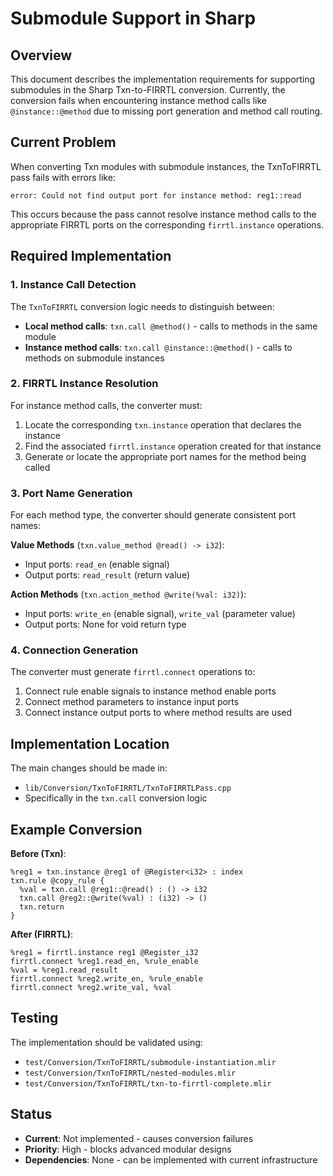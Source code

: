 # Submodule Support in Sharp

## Overview

This document describes the implementation requirements for supporting submodules in the Sharp Txn-to-FIRRTL conversion. Currently, the conversion fails when encountering instance method calls like `@instance::@method` due to missing port generation and method call routing.

## Current Problem

When converting Txn modules with submodule instances, the TxnToFIRRTL pass fails with errors like:

```
error: Could not find output port for instance method: reg1::read
```

This occurs because the pass cannot resolve instance method calls to the appropriate FIRRTL ports on the corresponding `firrtl.instance` operations.

## Required Implementation

### 1. Instance Call Detection

The `TxnToFIRRTL` conversion logic needs to distinguish between:
- **Local method calls**: `txn.call @method()` - calls to methods in the same module
- **Instance method calls**: `txn.call @instance::@method()` - calls to methods on submodule instances

### 2. FIRRTL Instance Resolution

For instance method calls, the converter must:
1. Locate the corresponding `txn.instance` operation that declares the instance
2. Find the associated `firrtl.instance` operation created for that instance
3. Generate or locate the appropriate port names for the method being called

### 3. Port Name Generation

For each method type, the converter should generate consistent port names:

**Value Methods** (`txn.value_method @read() -> i32`):
- Input ports: `read_en` (enable signal)
- Output ports: `read_result` (return value)

**Action Methods** (`txn.action_method @write(%val: i32)`):
- Input ports: `write_en` (enable signal), `write_val` (parameter value)
- Output ports: None for void return type

### 4. Connection Generation

The converter must generate `firrtl.connect` operations to:
1. Connect rule enable signals to instance method enable ports
2. Connect method parameters to instance input ports
3. Connect instance output ports to where method results are used

## Implementation Location

The main changes should be made in:
- `lib/Conversion/TxnToFIRRTL/TxnToFIRRTLPass.cpp`
- Specifically in the `txn.call` conversion logic

## Example Conversion

**Before (Txn)**:
```mlir
%reg1 = txn.instance @reg1 of @Register<i32> : index
txn.rule @copy_rule {
  %val = txn.call @reg1::@read() : () -> i32
  txn.call @reg2::@write(%val) : (i32) -> ()
  txn.return
}
```

**After (FIRRTL)**:
```mlir
%reg1 = firrtl.instance reg1 @Register_i32
firrtl.connect %reg1.read_en, %rule_enable
%val = %reg1.read_result
firrtl.connect %reg2.write_en, %rule_enable
firrtl.connect %reg2.write_val, %val
```

## Testing

The implementation should be validated using:
- `test/Conversion/TxnToFIRRTL/submodule-instantiation.mlir`
- `test/Conversion/TxnToFIRRTL/nested-modules.mlir`
- `test/Conversion/TxnToFIRRTL/txn-to-firrtl-complete.mlir`

## Status

- **Current**: Not implemented - causes conversion failures
- **Priority**: High - blocks advanced modular designs
- **Dependencies**: None - can be implemented with current infrastructure